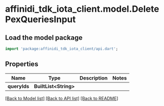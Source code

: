 # affinidi_tdk_iota_client.model.DeletePexQueriesInput

## Load the model package

```dart
import 'package:affinidi_tdk_iota_client/api.dart';
```

## Properties

| Name         | Type                        | Description | Notes |
| ------------ | --------------------------- | ----------- | ----- |
| **queryIds** | **BuiltList&lt;String&gt;** |             |

[[Back to Model list]](../README.md#documentation-for-models) [[Back to API list]](../README.md#documentation-for-api-endpoints) [[Back to README]](../README.md)
